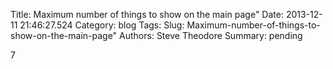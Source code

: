 Title: Maximum number of things to show on the main page"
Date: 2013-12-11 21:46:27.524
Category: blog
Tags: 
Slug: Maximum-number-of-things-to-show-on-the-main-page"
Authors: Steve Theodore
Summary: pending

7


